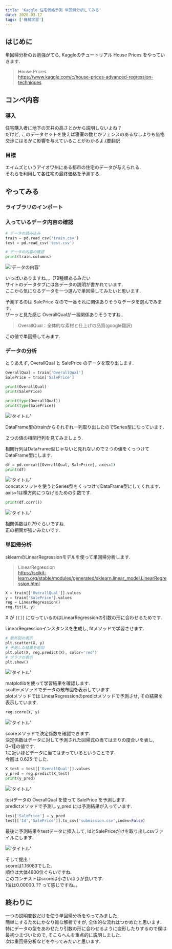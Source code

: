 ```yaml
---
title: 'Kaggle 住宅価格予測 単回帰分析してみる'
date: 2020-03-17
tags: ['機械学習']
---
```


## はじめに
単回帰分析のお勉強がてら, Kaggleのチュートリアル House Prices をやっていきます.  

> House Prices  
> https://www.kaggle.com/c/house-prices-advanced-regression-techniques  

## コンペ内容
### 導入
住宅購入者に地下の天井の高さとかから説明しないよね？  
だけど, このデータセットを使えば寝室の数とかフェンスのあるなしよりも価格交渉にはるかに影響を与えていることがわかるよ.(要翻訳  

### 目標
エイムズというアイオワ州にある都市の住宅のデータが与えられる.  
それらを利用して各住宅の最終価格を予測する.  

## やってみる
### ライブラリのインポート

### 入っているデータ内容の確認
```python
# データの読み込み
train = pd.read_csv('train.csv')
test = pd.read_csv('test.csv')

# データの内容の確認
print(train.columns)
```
!['データの内容'](https://i.gyazo.com/42d4cc475318a7459d2633e9ce2868cb.png)  

いっぱいありますね。。(79種類あるみたい  
サイトのデータタブには各データの説明が書かれています.  
ここから気になるデータを一つ選んで単回帰してみたいと思います.  

予測するのは SalePrice なので一番それに関係ありそうなデータを選んでみます.  
ザーッと見た感じ OverallQualが一番関係ありそうですね..  

> OverallQual：全体的な素材と仕上げの品質(google翻訳)

この値で単回帰してみます.  

### データの分析
とりあえず, OverallQual と SalePrice のデータを取り出します.  
```python
OverallQual = train['OverallQual']
SalePrice = train['SalePrice']

print(OverallQual)
print(SalePrice)

print(type(OverallQual))
print(type(SalePrice))
```

!['タイトル'](https://i.gyazo.com/e4ed77d9eb3441ad755842042832f7d3.png)  

DataFrame型のtrainからそれぞれ一列取り出したのでSeries型になっています.  

２つの値の相関行列を見てみましょう.  

相関行列はDataFrame型じゃないと見れないので２つの値をくっつけてDataFrame型にします.  

```python
df = pd.concat([OverallQual, SalePrice], axis=1)
print(df)
```

!['タイトル'](https://i.gyazo.com/40bbf637e932fa53f673b8b1c3922091.png)  
concatメソッドを使うとSeries型をくっつけてDataFrame型にしてくれます.  
axis=1は横方向につなげるための引数です.  

```python
print(df.corr())
```

!['タイトル'](https://i.gyazo.com/829f1bd4f4c2280c1c116ac9fe01e5af.png)  

相関係数は0.79ぐらいですね.  
正の相関が強いみたいです.

### 単回帰分析
sklearnのLinearRegressionモデルを使って単回帰分析します.  

> LinearRegression  
> https://scikit-learn.org/stable/modules/generated/sklearn.linear_model.LinearRegression.html

```python
X = train[['OverallQual']].values
y = train['SalePrice'].values
reg = LinearRegression()
reg.fit(X, y)
```

X が `[[]]` になっているのはLinearRegressionの引数の形に合わせるためです.  

LinearRegressionインスタンスを生成し, fitメソッドで学習させます.  

```python
# 散布図の表示
plt.scatter(X, y)
# 予測した結果を追加
plt.plot(X, reg.predict(X), color='red')
# グラフの表示
plt.show()
```

!['タイトル'](https://i.gyazo.com/b85759c3c16b7935fd45326502f77968.png)  

matplotlibを使って学習結果を確認します.  
scatterメソッドでデータの散布図を表示しています.  
plotメソッドでは LinearRegressionのpredictメソッドで予測させ, その結果を表示しています.  

```python
reg.score(X, y)
```

!['タイトル'](https://i.gyazo.com/910f336a821edb41308325074a19da8a.png)  

scoreメソッドで決定係数を確認できます.  
決定係数はデータに対して予測された回帰式の当てはまりの度合いを表し, 0~1の値です.  
1に近いほどデータに当てはまっているということです.  
今回は 0.625 でした.  

```python
X_test = test[['OverallQual']].values
y_pred = reg.predict(X_test)
print(y_pred)
```

!['タイトル'](https://i.gyazo.com/e0db904ed98c051c1af2804c42e845bb.png)

testデータの OverallQual を使って SalePrice を予測します.  
predictメソッドで予測し y_pred には予測結果が入っています.  

```python
test['SalePrice'] = y_pred
test[['Id','SalePrice']].to_csv('submission.csv',index=False)
```

最後に予測結果をtestデータに挿入して, IdとSalePriceだけを取り出しcsvファイルにします.  

!['タイトル'](https://i.gyazo.com/c71a4efac6ae21ba7932db55bb6706bb.png)

そして提出！  
scoreは1.16083でした.  
順位は大体4600位ぐらいですね.  
このコンテストはscoreは小さいほうが良いです.  
1位は0.00000..?? って感じですね。。  

## 終わりに
一つの説明変数だけを使う単回帰分析をやってみました.  
簡単にするためにかなり雑な解析ですが, 全体的な流れはつかめたと思います.  
特にデータの型をあわせたり引数の形に合わせるように変形したりするので僕は最初つまづいたので, そこらへんを重点的に説明しました.  
次は重回帰分析などをやってみたいと思います.  